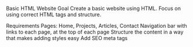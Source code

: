 Basic HTML Website
Goal
Create a basic website using HTML. Focus on using correct HTML tags and structure.

Requirements
 Pages: Home, Projects, Articles, Contact
 Navigation bar with links to each page, at the top of each page
 Structure the content in a way that makes adding styles easy
 Add SEO meta tags